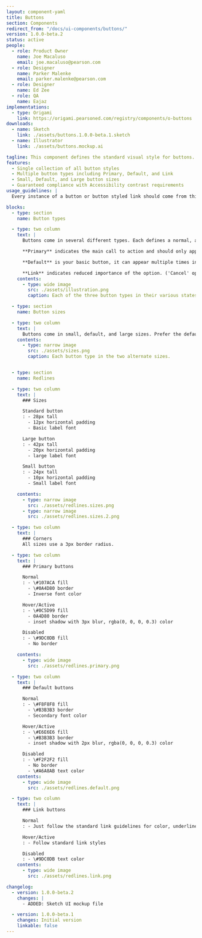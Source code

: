 ```yaml
---
layout: component-yaml
title: Buttons
section: Components
redirect_from: "/docs/ui-components/buttons/"
version: 1.0.0-beta.2
status: active
people:
  - role: Product Owner
    name: Joe Macaluso
    email: joe.macaluso@pearson.com
  - role: Designer
    name: Parker Malenke
    email: parker.malenke@pearson.com
  - role: Designer
    name: Ed Zee
  - role: QA
    name: Eajaz
implementations:
  - type: Origami
    link: https://origami.pearsoned.com/registry/components/o-buttons
downloads:
  - name: Sketch
    link: ./assets/buttons.1.0.0-beta.1.sketch
  - name: Illustrator
    link: ./assets/buttons.mockup.ai

tagline: This component defines the standard visual style for buttons.
features:
  - Single collection of all button styles
  - Multiple button types including Primary, Default, and Link
  - Small, Default, and Large button sizes
  - Guaranteed compliance with Accessibility contrast requirements
usage_guidelines: |
  Every instance of a button or button styled link should come from this component. See the sections below for information about when to each each type of button.

blocks:
  - type: section
    name: Button types

  - type: two column
    text: |
      Buttons come in several different types. Each defines a normal, active/hover, and disabled state.

      **Primary** indicates the main call to action and should only appear once per group of buttons.

      **Default** is your basic button, it can appear multiple times in a given group.

      **Link** indicates reduced importance of the option. ('Cancel' options should typically use this style, for example.)
    contents:
      - type: wide image
        src: ./assets/illustration.png
        caption: Each of the three button types in their various states.

  - type: section
    name: Button sizes

  - type: two column
    text: |
      Buttons come in small, default, and large sizes. Prefer the default size but feel free to use these other sizes where they would fit better with surrounding content.
    contents:
      - type: narrow image
        src: ./assets/sizes.png
        caption: Each button type in the two alternate sizes.


  - type: section
    name: Redlines

  - type: two column
    text: |
      ### Sizes

      Standard button
      : - 28px tall
        - 12px horizontal padding
        - Basic label font

      Large button
      : - 42px tall
        - 20px horizontal padding
        - large label font

      Small button
      : - 24px tall
        - 10px horizontal padding
        - Small label font

    contents:
      - type: narrow image
        src: ./assets/redlines.sizes.png
      - type: narrow image
        src: ./assets/redlines.sizes.2.png

  - type: two column
    text: |
      ### Corners
      All sizes use a 3px border radius.

  - type: two column
    text: |
      ### Primary buttons

      Normal
      : - \#107ACA fill
        - \#0A4D80 border
        - Inverse font color

      Hover/Active
      : - \#0C5D99 fill
        - 0A4D80 border
        - inset shadow with 3px blur, rgba(0, 0, 0, 0.3) color

      Disabled
      : - \#9DC0DB fill
        - No border

    contents:
      - type: wide image
        src: ./assets/redlines.primary.png

  - type: two column
    text: |
      ### Default buttons

      Normal
      : - \#F8F8F8 fill
        - \#B3B3B3 border
        - Secondary font color

      Hover/Active
      : - \#E6E6E6 fill
        - \#B3B3B3 border
        - inset shadow with 2px blur, rgba(0, 0, 0, 0.3) color

      Disabled
      : - \#F2F2F2 fill
        - No border
        - \#A6A8AB text color
    contents:
      - type: wide image
        src: ./assets/redlines.default.png

  - type: two column
    text: |
      ### Link buttons

      Normal
      : - Just follow the standard link guidelines for color, underline, etc.

      Hover/Active
      : - Follow standard link styles

      Disabled
      : - \#9DC0DB text color
    contents:
      - type: wide image
        src: ./assets/redlines.link.png

changelog:
  - version: 1.0.0-beta.2
    changes: |
      - ADDED: Sketch UI mockup file

  - version: 1.0.0-beta.1
    changes: Initial version
    linkable: false
---
```

